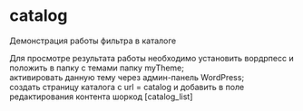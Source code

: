# catalog
Демонстрация работы фильтра в каталоге

Для просмотре результата работы необходимо установить вордрпесс и положить в папку с темами папку myTheme;\
активировать данную тему через админ-панель WordPress;\
создать страницу каталога с url = catalog и добавить в поле редактирования контента шоркод [catalog_list]
